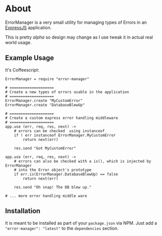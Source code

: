 About
====

ErrorManager is a very small utility for managing types of Errors in 
an [ExpressJS](http://expressjs.com/) application.

This is pretty _alpha_ so design may change as I use tweak it
in actual real world usage.

Example Usage
-------------
It's Coffeescript:

    ErrorManager = require "error-manager"
   
    # ==================== 
    # Create a new types of errors usable in the application
    # ==================== 
    ErrorManager.create "MyCustomError"
    ErrorManager.create "DatabaseBlewUp"
   
    # ==================== 
    # Create a custom express error handling middleware 
    # ==================== 
    app.use (err, req, res, next) ->
        # errors can be checked  using instanceof
        if ! err instanceof ErrorManager.MyCustomError
            return next(err)

        res.send "Got MyCustomError"

    app.use (err, req, res, next) ->
        # errors can also be checked with a is(), which is injected by ErrorManager
        # into the Error object's prototype
        if err.is(ErrorManager.DatabaseBlewUp) == false
            return next(err)

        res.send "Oh snap! The DB blew up."

    # ... more error handling middle ware

Installation
------------

It is meant to be installed as part of your `package.json` via NPM. Just 
add a `"error-manager": "latest"` to the `dependencies` section.
